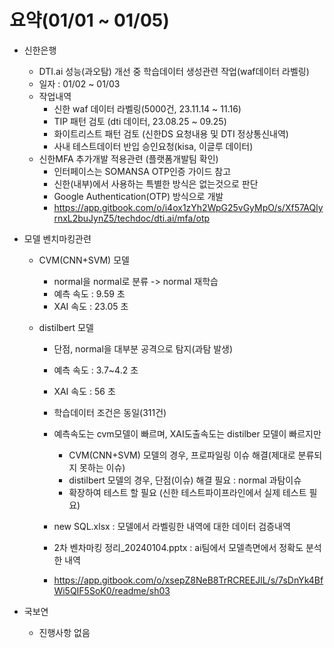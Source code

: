 # 요약(01/01 ~ 01/05)

    
* 신한은행
    * DTI.ai 성능(과오탐) 개선 중 학습데이터 생성관련 작업(waf데이터 라벨링)
    * 일자 : 01/02 ~ 01/03
    * 작업내역
        * 신한 waf 데이터 라벨링(5000건, 23.11.14 ~ 11.16)
        * TIP 패턴 검토 (dti 데이터, 23.08.25 ~ 09.25) 
        * 화이트리스트 패턴 검토 (신한DS 요청내용 및 DTI 정상통신내역)
        * 사내 테스트데이터 반입 승인요청(kisa, 이글루 데이터)
    * 신한MFA 추가개발 적용관련 (플랫폼개발팀 확인)
        * 인터페이스는 SOMANSA OTP인증 가이드 참고
        * 신한(내부)에서 사용하는 특별한 방식은 없는것으로 판단
        * Google Authentication(OTP) 방식으로 개발
        * https://app.gitbook.com/o/i4ox1zYh2WpG25vGyMpO/s/Xf57AQlyrnxL2buJynZ5/techdoc/dti.ai/mfa/otp

    
* 모델 벤치마킹관련
    *  CVM(CNN+SVM) 모델
        * normal을 normal로 분류 -> normal 재학습
        * 예측 속도 : 9.59 초
        * XAI 속도 : 23.05 초

    * distilbert 모델
        * 단점, normal을 대부분 공격으로 탐지(과탐 발생)                
        * 예측 속도 : 3.7~4.2 초
        * XAI 속도 : 56 초      

        * 학습데이터 조건은 동일(311건)
        * 예측속도는 cvm모델이 빠르며, XAI도출속도는 distilber 모델이 빠르지만    
          - CVM(CNN+SVM) 모델의 경우, 프로파일링 이슈 해결(제대로 분류되지 못하는 이슈)    
          - distilbert 모델의 경우, 단점(이슈) 해결 필요 : normal 과탐이슈     
          - 확장하여 테스트 할 필요 (신한 테스트파이프라인에서 실제 테스트 필요)    

        * new SQL.xlsx : 모델에서 라벨링한 내역에 대한 데이터 검증내역    
        * 2차 벤차마킹 정리_20240104.pptx : ai팀에서 모델측면에서 정확도 분석한 내역    
        * https://app.gitbook.com/o/xsepZ8NeB8TrRCREEJlL/s/7sDnYk4BfWi5QIF5SoK0/readme/sh03    

    
* 국보연
    * 진행사항 없음 

